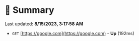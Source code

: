 # 📖 Summary
Last updated: **8/15/2023, 3:17:58 AM**

- `GET` [https://google.com](https://google.com) - **Up** (192ms)
